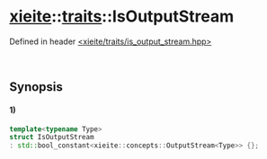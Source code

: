 # [xieite](../../xieite.md)\:\:[traits](../../traits.md)\:\:IsOutputStream
Defined in header [<xieite/traits/is_output_stream.hpp>](../../../include/xieite/traits/is_output_stream.hpp)

&nbsp;

## Synopsis
#### 1)
```cpp
template<typename Type>
struct IsOutputStream
: std::bool_constant<xieite::concepts::OutputStream<Type>> {};
```
